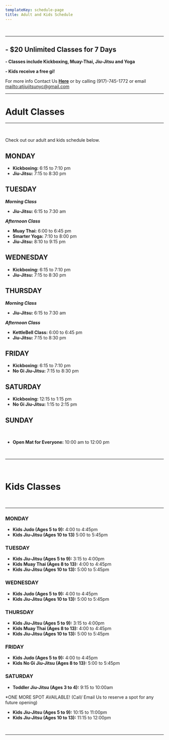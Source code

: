 ```yaml
---
templateKey: schedule-page
title: Adult and Kids Schedule
---
```

<br>

- - -

## **\-** **$20 Unlimited Classes for 7 Days**

**\- Classes include Kickboxing, Muay-Thai, Jiu-Jitsu and Yoga** 

**\- Kids receive a free gi!**

For more info Contact Us [**Here**](https://www.atjiujitsunyc.com/contact) or by calling (917)-745-1772 or email <mailto:atjiujitsunyc@gmail.com>

- - -

# Adult Classes

- - -

<br>

Check out our adult and kids schedule below.

## MONDAY

* **Kickboxing:** 6:15 to 7:10 pm
* **Jiu-Jitsu:** 7:15 to 8:30 pm

## TUESDAY

**_Morning Class_**

* **Jiu-Jitsu:** 6:15 to 7:30 am

_**Afternoon Class**_

* **Muay Thai:** 6:00 to 6:45 pm
* **Smarter Yoga:** 7:10 to 8:00 pm
* **Jiu-Jitsu:** 8:10 to 9:15 pm

## WEDNESDAY

* **Kickboxing:** 6:15 to 7:10 pm
* **Jiu-Jitsu:** 7:15 to 8:30 pm

## THURSDAY

**_Morning Class_**

* **Jiu-Jitsu:** 6:15 to 7:30 am

_**Afternoon Class**_

* **KettleBell Class:** 6:00 to 6:45 pm
* **Jiu-Jitsu:** 7:15 to 8:30 pm

## FRIDAY

* **Kickboxing:** 6:15 to 7:10 pm
* **No Gi Jiu-Jitsu:** 7:15 to 8:30 pm

## SATURDAY

* **Kickboxing:** 12:15 to 1:15 pm
* **No Gi Jiu-Jitsu:** 1:15 to 2:15 pm

## SUNDAY

<br>

* **Open Mat for Everyone:** 10:00 am to 12:00 pm

<br>

- - -

<br>

# Kids Classes

<br>

- - -

### MONDAY

* **Kids Judo (Ages 5 to 9):** 4:00 to 4:45pm
* **Kids Jiu-Jitsu (Ages 10 to 13)** 5:00 to 5:45pm

### TUESDAY

* **Kids Jiu-Jitsu (Ages 5 to 9):** 3:15 to 4:00pm
* **Kids Muay Thai (Ages 8 to 13):** 4:00 to 4:45pm
* **Kids Jiu-Jitsu (Ages 10 to 13):** 5:00 to 5:45pm

### WEDNESDAY

* **Kids Judo (Ages 5 to 9):** 4:00 to 4:45pm
* **Kids Jiu-Jitsu (Ages 10 to 13):** 5:00 to 5:45pm

### THURSDAY

* **Kids Jiu-Jitsu (Ages 5 to 9):** 3:15 to 4:00pm
* **Kids Muay Thai (Ages 8 to 13):** 4:00 to 4:45pm
* **Kids Jiu-Jitsu (Ages 10 to 13):** 5:00 to 5:45pm

### FRIDAY

* **Kids Judo (Ages 5 to 9):** 4:00 to 4:45pm
* **Kids No Gi Jiu-Jitsu (Ages 8 to 13):** 5:00 to 5:45pm

### SATURDAY

* **Toddler Jiu-Jitsu (Ages 3 to 4):** 9:15 to 10:00am 

\*ONE MORE SPOT AVAILABLE! (Call/ Email Us to reserve a spot for any future opening) 

* **Kids Jiu-Jitsu (Ages 5 to 9):** 10:15 to 11:00pm
* **Kids Jiu-Jitsu (Ages 10 to 13):** 11:15 to 12:00pm 	

<br>

- - -

###
